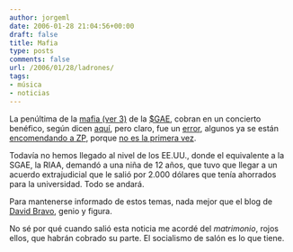 ```yaml
---
author: jorgeml
date: 2006-01-28 21:04:56+00:00
draft: false
title: Mafia
type: posts
comments: false
url: /2006/01/28/ladrones/
tags:
- música
- noticias
---
```


La penúltima de la [mafia (ver 3)](http://buscon.rae.es/draeI/SrvltGUIBusUsual?TIPO_HTML=2&LEMA=mafia) de la [$GAE](http://www.sgae.es), cobran en un concierto benéfico, según dicen [aquí](http://www.internautas.org/html/3421.html), pero claro, fue un [error](http://www.internautas.org/html/3422.html), algunos ya se están [encomendando a ZP](http://www.internautas.org/html/3425.html), porque [no es la primera vez](http://escolar.net/wiki/index.php/La_SGAE_y_los_conciertos_benéficos).

Todavía no hemos llegado al nivel de los EE.UU., donde el equivalente a la SGAE, la RIAA, demandó a una niña de 12 años, que tuvo que llegar a un acuerdo extrajudicial que le salió por 2.000 dólares que tenía ahorrados para la universidad. Todo se andará.

Para mantenerse informado de estos temas, nada mejor que el blog de [David Bravo](http://www.filmica.com/david_bravo/), genio y figura.

No sé por qué cuando salió esta noticia me acordé del _matrimonio_, rojos ellos, que habrán cobrado su parte. El socialismo de salón es lo que tiene.
